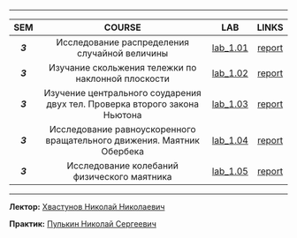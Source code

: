 
---

<div align="center">

| SEM | COURSE | LAB | LINKS |
|:---:|:------:|:---:|:-----:|
|***3***|Исследование распределения случайной величины|[lab_1.01](https://github.com/karillisa/ITMO/blob/main/Semester-3/Physics/Методические%20указания%20к%20лабораторным%20работам/1.01.pdf)| [report](https://github.com/karillisa/ITMO/blob/main/Semester-3/Physics/Лабораторные%20работы/Физика%201.01.pdf)|
|***3***|Изучание скольжения тележки по наклонной плоскости|[lab_1.02](https://github.com/karillisa/ITMO/blob/main/Semester-3/Physics/Методические%20указания%20к%20лабораторным%20работам/1.02.pdf)|[report](https://github.com/karillisa/ITMO/blob/main/Semester-3/Physics/Лабораторные%20работы/Физика%201.02.pdf)|
|***3***|Изучение центрального соударения двух тел. Проверка второго закона Ньютона|[lab_1.03](https://github.com/karillisa/ITMO/blob/main/Semester-3/Physics/Методические%20указания%20к%20лабораторным%20работам/1.03.pdf)|[report](https://github.com/karillisa/ITMO/blob/main/Semester-3/Physics/Лабораторные%20работы/Физика%201.03.pdf)|
|***3***|Исследование равноускоренного вращательного движения. Маятник Обербека|[lab_1.04](https://github.com/karillisa/ITMO/blob/main/Semester-3/Physics/Методические%20указания%20к%20лабораторным%20работам/1.04.pdf)|[report](https://github.com/karillisa/ITMO/blob/main/Semester-3/Physics/Лабораторные%20работы/Физика%201.04.pdf)|
|***3***|Исследование колебаний физического маятника|[lab_1.05](https://github.com/karillisa/ITMO/blob/main/Semester-3/Physics/Методические%20указания%20к%20лабораторным%20работам/1.05.pdf)|[report](https://github.com/karillisa/ITMO/blob/main/Semester-3/Physics/Лабораторные%20работы/Физика%201.01.pdf)|

</div>

---
**Лектор:** [Хвастунов Николай Николаевич](https://my.itmo.ru/persons/353669?p=1&q=Хвастунов%20Николай)

**Практик:** [Пулькин Николай Сергеевич](https://my.itmo.ru/persons/174476?p=1&q=Пулькин%20Николай)
